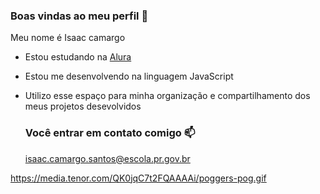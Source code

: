 ### Boas vindas ao meu perfil 💙

Meu nome é Isaac camargo

- Estou estudando na [Alura](https://wwwa.alura.com.br)
- Estou me desenvolvendo na linguagem JavaScript
- Utilizo esse espaço para minha organização e compartilhamento dos meus projetos desevolvidos

  ### Você entrar em contato comigo 📫

  isaac.camargo.santos@escola.pr.gov.br


![]()https://media.tenor.com/QK0jqC7t2FQAAAAi/poggers-pog.gif
